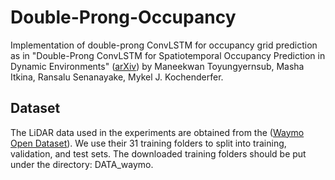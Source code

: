 # Double-Prong-Occupancy
Implementation of double-prong ConvLSTM for occupancy grid prediction as in "Double-Prong ConvLSTM for Spatiotemporal Occupancy Prediction in Dynamic Environments" ([arXiv](https://arxiv.org/abs/2011.09045)) by Maneekwan Toyungyernsub, Masha Itkina, Ransalu Senanayake, Mykel J. Kochenderfer.

## Dataset
The LiDAR data used in the experiments are obtained from the ([Waymo Open Dataset](https://waymo.com/open/)). We use their 31 training folders to split into training, validation, and test sets. The downloaded training folders should be put under the directory: DATA_waymo. 
